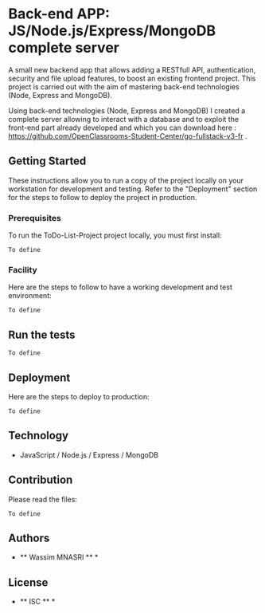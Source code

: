 # Back-end APP: JS/Node.js/Express/MongoDB complete server
A small new backend app that allows adding a RESTfull API, authentication, security and file upload features, to boost an existing frontend project. This project is carried out with the aim of mastering back-end technologies (Node, Express and MongoDB).

Using back-end technologies (Node, Express and MongoDB) I created a complete server allowing to interact with a database and to exploit the front-end part already developed and which you can download here : https://github.com/OpenClassrooms-Student-Center/go-fullstack-v3-fr .

## Getting Started

These instructions allow you to run a copy of the project locally on your workstation for development and testing. Refer to the "Deployment" section for the steps to follow to deploy the project in production.

### Prerequisites

To run the ToDo-List-Project project locally, you must first install:

```
To define
```

### Facility

Here are the steps to follow to have a working development and test environment:


```
To define
```



## Run the tests

```
To define
```


## Deployment

Here are the steps to deploy to production:

```
To define
```

## Technology

* JavaScript / Node.js / Express / MongoDB

## Contribution

Please read the files:

```
To define
```

## Authors

* ** Wassim MNASRI ** *

## License

* ** ISC ** *
